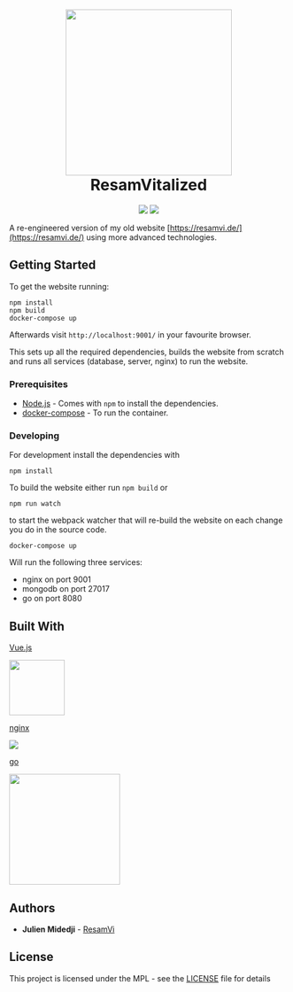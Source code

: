 <h1 align="center">
  <img src="https://i.imgur.com/EY4EVJF.png" width="300"></a>
  <br>
  ResamVitalized
</h1>
<p align="center">
  <a href="https://travis-ci.org/ResamVi/resamvitalized"> <img src="https://travis-ci.org/ResamVi/resamvi-docker-vue-golang.svg?branch=master"></a>
  <a href="https://codeclimate.com/github/ResamVi/resamvitalized/maintainability"><img src="https://api.codeclimate.com/v1/badges/d3dd3d9b21beb3ffd798/maintainability" /></a>
</p>

A re-engineered version of my old website [https://resamvi.de/](https://resamvi.de/) using more advanced technologies.

## Getting Started

To get the website running:
```
npm install
npm build
docker-compose up
```

Afterwards visit `http://localhost:9001/` in your favourite browser.

This sets up all the required dependencies, builds the website from scratch and
runs all services (database, server, nginx) to run the website.

### Prerequisites

* [Node.js](https://nodejs.org/en/) - Comes with `npm` to install the dependencies.
* [docker-compose](https://docs.docker.com/compose/install/) - To run the container.

### Developing

For development install the dependencies with

```
npm install
```

To build the website either run `npm build` or
```
npm run watch
```
to start the webpack watcher that will re-build the website on each change you do in the source code.

```
docker-compose up
```

Will run the following three services:
* nginx on port 9001
* mongodb on port 27017
* go on port 8080


## Built With

[Vue.js](https://vuejs.org/)

<img src="https://vuejs.org/images/logo.png" width="100">

[nginx](https://nginx.org/en/)

<img src="https://nginx.org/nginx.png">

[go](https://golang.org/)

<img src="https://upload.wikimedia.org/wikipedia/commons/2/23/Golang.png" width="200">

## Authors

* **Julien Midedji** - [ResamVi](https://github.com/ResamVi)

## License

This project is licensed under the MPL  - see the [LICENSE](LICENSE) file for details
